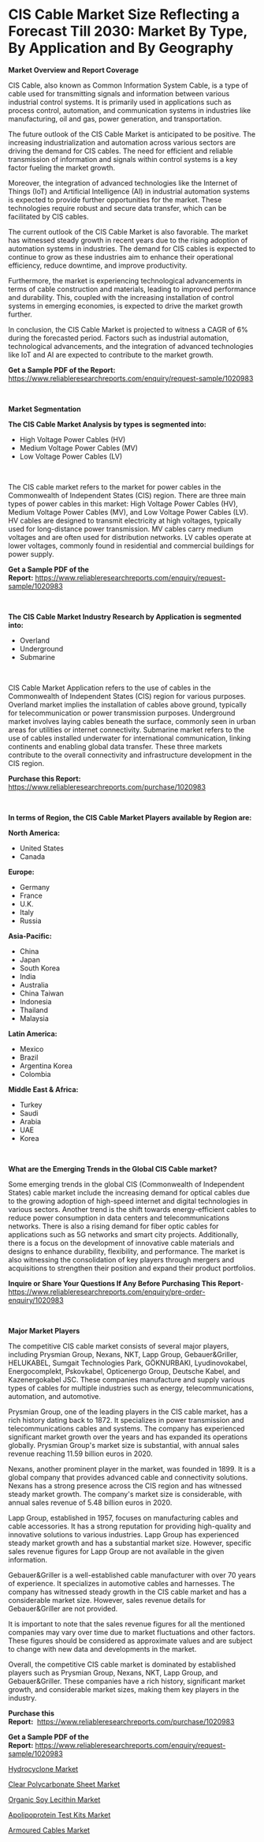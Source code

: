 <p><h1>CIS Cable Market Size Reflecting a Forecast Till 2030: Market By Type, By Application and By Geography</h1></p><p><strong>Market Overview and Report Coverage</strong></p>
<p><p>CIS Cable, also known as Common Information System Cable, is a type of cable used for transmitting signals and information between various industrial control systems. It is primarily used in applications such as process control, automation, and communication systems in industries like manufacturing, oil and gas, power generation, and transportation.</p><p>The future outlook of the CIS Cable Market is anticipated to be positive. The increasing industrialization and automation across various sectors are driving the demand for CIS cables. The need for efficient and reliable transmission of information and signals within control systems is a key factor fueling the market growth.</p><p>Moreover, the integration of advanced technologies like the Internet of Things (IoT) and Artificial Intelligence (AI) in industrial automation systems is expected to provide further opportunities for the market. These technologies require robust and secure data transfer, which can be facilitated by CIS cables.</p><p>The current outlook of the CIS Cable Market is also favorable. The market has witnessed steady growth in recent years due to the rising adoption of automation systems in industries. The demand for CIS cables is expected to continue to grow as these industries aim to enhance their operational efficiency, reduce downtime, and improve productivity.</p><p>Furthermore, the market is experiencing technological advancements in terms of cable construction and materials, leading to improved performance and durability. This, coupled with the increasing installation of control systems in emerging economies, is expected to drive the market growth further.</p><p>In conclusion, the CIS Cable Market is projected to witness a CAGR of 6% during the forecasted period. Factors such as industrial automation, technological advancements, and the integration of advanced technologies like IoT and AI are expected to contribute to the market growth.</p></p>
<p><strong>Get a Sample PDF of the Report:</strong> <a href="https://www.reliableresearchreports.com/enquiry/request-sample/1020983">https://www.reliableresearchreports.com/enquiry/request-sample/1020983</a></p>
<p>&nbsp;</p>
<p><strong>Market Segmentation</strong></p>
<p><strong>The CIS Cable Market Analysis by types is segmented into:</strong></p>
<p><ul><li>High Voltage Power Cables (HV)</li><li>Medium Voltage Power Cables (MV)</li><li>Low Voltage Power Cables (LV)</li></ul></p>
<p>&nbsp;</p>
<p><p>The CIS cable market refers to the market for power cables in the Commonwealth of Independent States (CIS) region. There are three main types of power cables in this market: High Voltage Power Cables (HV), Medium Voltage Power Cables (MV), and Low Voltage Power Cables (LV). HV cables are designed to transmit electricity at high voltages, typically used for long-distance power transmission. MV cables carry medium voltages and are often used for distribution networks. LV cables operate at lower voltages, commonly found in residential and commercial buildings for power supply.</p></p>
<p><strong>Get a Sample PDF of the Report:</strong>&nbsp;<a href="https://www.reliableresearchreports.com/enquiry/request-sample/1020983">https://www.reliableresearchreports.com/enquiry/request-sample/1020983</a></p>
<p>&nbsp;</p>
<p><strong>The CIS Cable Market Industry Research by Application is segmented into:</strong></p>
<p><ul><li>Overland</li><li>Underground</li><li>Submarine</li></ul></p>
<p>&nbsp;</p>
<p><p>CIS Cable Market Application refers to the use of cables in the Commonwealth of Independent States (CIS) region for various purposes. Overland market implies the installation of cables above ground, typically for telecommunication or power transmission purposes. Underground market involves laying cables beneath the surface, commonly seen in urban areas for utilities or internet connectivity. Submarine market refers to the use of cables installed underwater for international communication, linking continents and enabling global data transfer. These three markets contribute to the overall connectivity and infrastructure development in the CIS region.</p></p>
<p><strong>Purchase this Report:</strong>&nbsp; <a href="https://www.reliableresearchreports.com/purchase/1020983">https://www.reliableresearchreports.com/purchase/1020983</a></p>
<p>&nbsp;</p>
<p><strong>In terms of Region, the CIS Cable Market Players available by Region are:</strong></p>
<p>
    <p> <strong> North America: </strong>
        <ul>
            <li>United States</li>
            <li>Canada</li>
        </ul>
        </p> 
    <p> <strong> Europe: </strong>
        <ul>
            <li>Germany</li>
            <li>France</li>
            <li>U.K.</li>
            <li>Italy</li>
            <li>Russia</li>
        </ul>
        </p> 
    <p> <strong> Asia-Pacific: </strong>
        <ul>
            <li>China</li>
            <li>Japan</li>
            <li>South Korea</li>
            <li>India</li>
            <li>Australia</li>
            <li>China Taiwan</li>
            <li>Indonesia</li>
            <li>Thailand</li>
            <li>Malaysia</li>
        </ul>
        </p> 
    <p> <strong> Latin America: </strong>
        <ul>
            <li>Mexico</li>
            <li>Brazil</li>
            <li>Argentina Korea</li>
            <li>Colombia</li>
        </ul>
        </p> 
    <p> <strong> Middle East & Africa: </strong>
        <ul>
            <li>Turkey</li>
            <li>Saudi</li>
            <li>Arabia</li>
            <li>UAE</li>
            <li>Korea</li>
        </ul>
    </p>
    </p>
<p>&nbsp;</p>
<p><strong>What are the Emerging Trends in the Global CIS Cable market?</strong></p>
<p><p>Some emerging trends in the global CIS (Commonwealth of Independent States) cable market include the increasing demand for optical cables due to the growing adoption of high-speed internet and digital technologies in various sectors. Another trend is the shift towards energy-efficient cables to reduce power consumption in data centers and telecommunications networks. There is also a rising demand for fiber optic cables for applications such as 5G networks and smart city projects. Additionally, there is a focus on the development of innovative cable materials and designs to enhance durability, flexibility, and performance. The market is also witnessing the consolidation of key players through mergers and acquisitions to strengthen their position and expand their product portfolios.</p></p>
<p><strong>Inquire or Share Your Questions If Any Before Purchasing This Report</strong>- <a href="https://www.reliableresearchreports.com/enquiry/pre-order-enquiry/1020983">https://www.reliableresearchreports.com/enquiry/pre-order-enquiry/1020983</a></p>
<p>&nbsp;</p>
<p><strong>Major Market Players</strong></p>
<p><p>The competitive CIS cable market consists of several major players, including Prysmian Group, Nexans, NKT, Lapp Group, Gebauer&Griller, HELUKABEL, Sumgait Technologies Park, GÖKNURBAKI, Lyudinovokabel, Energocomplekt, Pskovkabel, Opticenergo Group, Deutsche Kabel, and Kazenergokabel JSC. These companies manufacture and supply various types of cables for multiple industries such as energy, telecommunications, automation, and automotive.</p><p>Prysmian Group, one of the leading players in the CIS cable market, has a rich history dating back to 1872. It specializes in power transmission and telecommunications cables and systems. The company has experienced significant market growth over the years and has expanded its operations globally. Prysmian Group's market size is substantial, with annual sales revenue reaching 11.59 billion euros in 2020.</p><p>Nexans, another prominent player in the market, was founded in 1899. It is a global company that provides advanced cable and connectivity solutions. Nexans has a strong presence across the CIS region and has witnessed steady market growth. The company's market size is considerable, with annual sales revenue of 5.48 billion euros in 2020.</p><p>Lapp Group, established in 1957, focuses on manufacturing cables and cable accessories. It has a strong reputation for providing high-quality and innovative solutions to various industries. Lapp Group has experienced steady market growth and has a substantial market size. However, specific sales revenue figures for Lapp Group are not available in the given information.</p><p>Gebauer&Griller is a well-established cable manufacturer with over 70 years of experience. It specializes in automotive cables and harnesses. The company has witnessed steady growth in the CIS cable market and has a considerable market size. However, sales revenue details for Gebauer&Griller are not provided.</p><p>It is important to note that the sales revenue figures for all the mentioned companies may vary over time due to market fluctuations and other factors. These figures should be considered as approximate values and are subject to change with new data and developments in the market.</p><p>Overall, the competitive CIS cable market is dominated by established players such as Prysmian Group, Nexans, NKT, Lapp Group, and Gebauer&Griller. These companies have a rich history, significant market growth, and considerable market sizes, making them key players in the industry.</p></p>
<p><strong>Purchase this Report:</strong>&nbsp;&nbsp;<a href="https://www.reliableresearchreports.com/purchase/1020983">https://www.reliableresearchreports.com/purchase/1020983</a></p>
<p></p>
<p><strong>Get a Sample PDF of the Report:</strong>&nbsp;<a href="https://www.reliableresearchreports.com/enquiry/request-sample/1020983">https://www.reliableresearchreports.com/enquiry/request-sample/1020983</a></p>
<p><p><a href="https://medium.com/@jeremybates83/hydrocyclone-market-size-growth-forecast-2023-2030-d6907419d5b4">Hydrocyclone Market</a></p><p><a href="https://www.linkedin.com/pulse/clear-polycarbonate-sheet-market-size-growth-forecast-from-v3b7c/">Clear Polycarbonate Sheet Market</a></p><p><a href="https://medium.com/@santo151299/organic-soy-lecithin-market-size-growth-forecast-2023-2030-f60bf2fa8767">Organic Soy Lecithin Market</a></p><p><a href="https://www.reportprime.com/apolipoprotein-test-kits-r10573">Apolipoprotein Test Kits Market</a></p><p><a href="https://www.linkedin.com/pulse/armoured-cables-market-insights-players-forecast-till-2030-rovec/">Armoured Cables Market</a></p></p>
